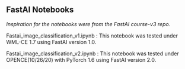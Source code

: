 ## FastAI Notebooks

*Inspiration for the notebooks were from the FastAI course-v3 repo.*   

Fastai_image_classification_v1.ipynb : 
This notebook was tested under WML-CE 1.7 using FastAI version 1.0.   

Fastai_image_classification_v2.ipynb : 
This notebook was tested under OPENCE(10/26/20) with PyTorch 1.6 using FastAI version 2.0.   
